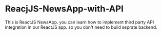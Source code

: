 # ReacjJS-NewsApp-with-API
This is ReactJS NewsApp. you can learn how to implement third party API integration in our ReactJS app. so you don't need to build seprate backend.
